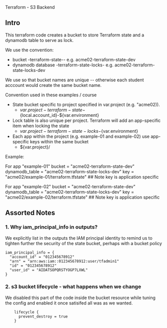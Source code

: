 Terraform - S3 Backend

## Intro

This terraform code creates a bucket  to store Terraform state and a dynamodb table to serve as lock.

We use the convention:

- bucket <project>-terraform-state-<acct-id>-<environment> e.g. acme02-terraform-state-dev
- dynamodb database <project>-terraform-state-locks-<environment> e.g. acme02-terraform-state-locks-dev

We use <acct-id> so that bucket names are unique -- otherwise each student acccount would create the same bucket name.

Convention used in these examples / course
- State bucket specific to project specified in var.project (e.g. "acme02)).
    - ${var.project}-terraform-state-${local.account_id}-${var.environment}   
- Lock table is also unique per project.  Terraform will add an app-specific item when locking the state
    - ${var.project}-terraform-state-locks-${var.environment}   
- Each app within the project (e.g. example-01 and example-02) use app-specific keys within the same bucket
    - ${var.project}/

Example:

For app  "example-01"
    bucket         = "acme02-terraform-state-dev"           
    dynamodb_table = "acme02-terraform-state-locks-dev"
    key            = "acme02/example-01/terraform.tfstate"  ## Note key is application specific

For app  "example-02"
    bucket         = "acme02-terraform-state-dev"           
    dynamodb_table = "acme02-terraform-state-locks-dev"
    key            = "acme02/example-02/terraform.tfstate"  ## Note key is application specific


## Assorted Notes
### 1. Why iam_principal_info in outputs?

We explicitly list in the outputs the IAM principal identity to remind us to tighten further the security of the state bucket, perhaps with a bucket policy

```
iam_principal_info = {
  "account_id" = "012345678912"
  "arn" = "arn:aws:iam::012345678912:user/tfadmin1"
  "id" = "012345678912"
  "user_id" = "AIDATSOPQRSTYOGP7LXWL"
}
```

### 2. s3 bucket lifecycle - what happens when we change

We disabled this part of the code inside the bucket resource while tuning the config and enabled it once satisifed all was as we wanted.

```
    lifecycle {
      prevent_destroy = true
    }
```
